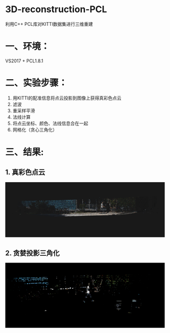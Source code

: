 # 3D-reconstruction-PCL
利用C++ PCL库对KITTI数据集进行三维重建

# 一、环境：
VS2017 + PCL1.8.1

# 二、实验步骤：
1. 用KITTI的配准信息将点云投影到图像上获得真彩色点云
2. 滤波  
3. 重采样平滑 
4. 法线计算 
5. 将点云坐标、颜色、法线信息合在一起 
6. 网格化（贪心三角化）


# 三、结果:
## 1. 真彩色点云
![image](./result/rgb_pc.png)
## 2. 贪婪投影三角化
![image](./result/greedy_tri.png)